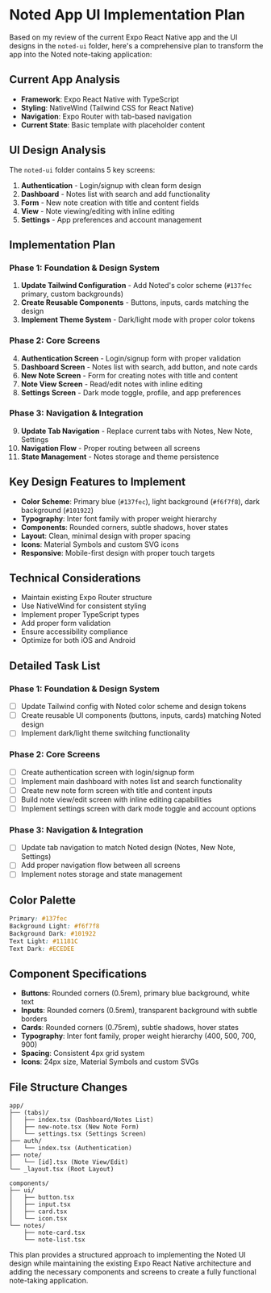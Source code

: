 # Noted App UI Implementation Plan

Based on my review of the current Expo React Native app and the UI designs in the `noted-ui` folder, here's a comprehensive plan to transform the app into the Noted note-taking application:

## Current App Analysis
- **Framework**: Expo React Native with TypeScript
- **Styling**: NativeWind (Tailwind CSS for React Native)
- **Navigation**: Expo Router with tab-based navigation
- **Current State**: Basic template with placeholder content

## UI Design Analysis
The `noted-ui` folder contains 5 key screens:
1. **Authentication** - Login/signup with clean form design
2. **Dashboard** - Notes list with search and add functionality
3. **Form** - New note creation with title and content fields
4. **View** - Note viewing/editing with inline editing
5. **Settings** - App preferences and account management

## Implementation Plan

### Phase 1: Foundation & Design System
1. **Update Tailwind Configuration** - Add Noted's color scheme (`#137fec` primary, custom backgrounds)
2. **Create Reusable Components** - Buttons, inputs, cards matching the design
3. **Implement Theme System** - Dark/light mode with proper color tokens

### Phase 2: Core Screens
4. **Authentication Screen** - Login/signup form with proper validation
5. **Dashboard Screen** - Notes list with search, add button, and note cards
6. **New Note Screen** - Form for creating notes with title and content
7. **Note View Screen** - Read/edit notes with inline editing
8. **Settings Screen** - Dark mode toggle, profile, and app preferences

### Phase 3: Navigation & Integration
9. **Update Tab Navigation** - Replace current tabs with Notes, New Note, Settings
10. **Navigation Flow** - Proper routing between all screens
11. **State Management** - Notes storage and theme persistence

## Key Design Features to Implement
- **Color Scheme**: Primary blue (`#137fec`), light background (`#f6f7f8`), dark background (`#101922`)
- **Typography**: Inter font family with proper weight hierarchy
- **Components**: Rounded corners, subtle shadows, hover states
- **Layout**: Clean, minimal design with proper spacing
- **Icons**: Material Symbols and custom SVG icons
- **Responsive**: Mobile-first design with proper touch targets

## Technical Considerations
- Maintain existing Expo Router structure
- Use NativeWind for consistent styling
- Implement proper TypeScript types
- Add proper form validation
- Ensure accessibility compliance
- Optimize for both iOS and Android

## Detailed Task List

### Phase 1: Foundation & Design System
- [ ] Update Tailwind config with Noted color scheme and design tokens
- [ ] Create reusable UI components (buttons, inputs, cards) matching Noted design
- [ ] Implement dark/light theme switching functionality

### Phase 2: Core Screens
- [ ] Create authentication screen with login/signup form
- [ ] Implement main dashboard with notes list and search functionality
- [ ] Create new note form screen with title and content inputs
- [ ] Build note view/edit screen with inline editing capabilities
- [ ] Implement settings screen with dark mode toggle and account options

### Phase 3: Navigation & Integration
- [ ] Update tab navigation to match Noted design (Notes, New Note, Settings)
- [ ] Add proper navigation flow between all screens
- [ ] Implement notes storage and state management

## Color Palette
```css
Primary: #137fec
Background Light: #f6f7f8
Background Dark: #101922
Text Light: #11181C
Text Dark: #ECEDEE
```

## Component Specifications
- **Buttons**: Rounded corners (0.5rem), primary blue background, white text
- **Inputs**: Rounded corners (0.5rem), transparent background with subtle borders
- **Cards**: Rounded corners (0.75rem), subtle shadows, hover states
- **Typography**: Inter font family, proper weight hierarchy (400, 500, 700, 900)
- **Spacing**: Consistent 4px grid system
- **Icons**: 24px size, Material Symbols and custom SVGs

## File Structure Changes
```
app/
├── (tabs)/
│   ├── index.tsx (Dashboard/Notes List)
│   ├── new-note.tsx (New Note Form)
│   └── settings.tsx (Settings Screen)
├── auth/
│   └── index.tsx (Authentication)
├── note/
│   └── [id].tsx (Note View/Edit)
└── _layout.tsx (Root Layout)

components/
├── ui/
│   ├── button.tsx
│   ├── input.tsx
│   ├── card.tsx
│   └── icon.tsx
└── notes/
    ├── note-card.tsx
    └── note-list.tsx
```

This plan provides a structured approach to implementing the Noted UI design while maintaining the existing Expo React Native architecture and adding the necessary components and screens to create a fully functional note-taking application.
